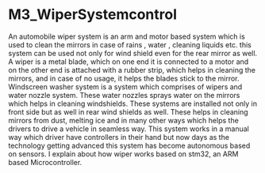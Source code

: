 # M3_WiperSystemcontrol

An automobile wiper system is an arm and motor based system which is used to clean the mirrors in case of rains , water , cleaning liquids etc. this system can be used not only for wind shield even for the rear mirror as well. A wiper is a metal blade, which on one end it is connected to a motor and on the other end is attached with a rubber strip, which helps in cleaning the mirrors, and in case of no usage, it helps the blades stick to the mirror. Windscreen washer system is a system which comprises of wipers and water nozzle system. These water nozzles sprays water on the mirrors which helps in cleaning windshields. These systems are installed not only in front side but as well in rear wind shields as well. These helps in cleaning mirrors from dust, melting ice and in many other ways which helps the drivers to drive a vehicle in seamless way. This system works in a manual way which driver have controllers in their hand but now days as the technology getting advanced this system has become autonomous based on sensors. I explain about how wiper works based on stm32, an ARM based Microcontroller.

